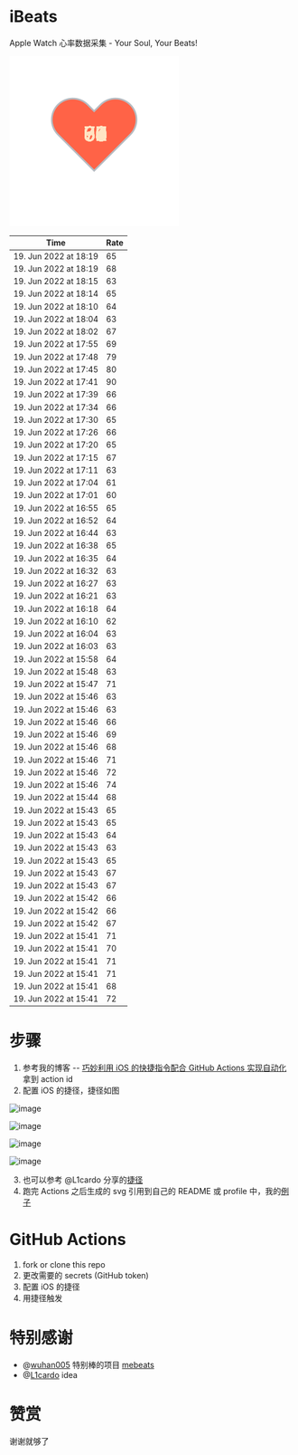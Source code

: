 # iBeats
Apple Watch 心率数据采集 - Your Soul, Your Beats!

![](./files/heart.svg)

<!--START_SECTION:my_heart_rate-->
| Time | Rate | 
 | ---- | ---- | 
| 19. Jun 2022 at 18:19 | 65 |
| 19. Jun 2022 at 18:19 | 68 |
| 19. Jun 2022 at 18:15 | 63 |
| 19. Jun 2022 at 18:14 | 65 |
| 19. Jun 2022 at 18:10 | 64 |
| 19. Jun 2022 at 18:04 | 63 |
| 19. Jun 2022 at 18:02 | 67 |
| 19. Jun 2022 at 17:55 | 69 |
| 19. Jun 2022 at 17:48 | 79 |
| 19. Jun 2022 at 17:45 | 80 |
| 19. Jun 2022 at 17:41 | 90 |
| 19. Jun 2022 at 17:39 | 66 |
| 19. Jun 2022 at 17:34 | 66 |
| 19. Jun 2022 at 17:30 | 65 |
| 19. Jun 2022 at 17:26 | 66 |
| 19. Jun 2022 at 17:20 | 65 |
| 19. Jun 2022 at 17:15 | 67 |
| 19. Jun 2022 at 17:11 | 63 |
| 19. Jun 2022 at 17:04 | 61 |
| 19. Jun 2022 at 17:01 | 60 |
| 19. Jun 2022 at 16:55 | 65 |
| 19. Jun 2022 at 16:52 | 64 |
| 19. Jun 2022 at 16:44 | 63 |
| 19. Jun 2022 at 16:38 | 65 |
| 19. Jun 2022 at 16:35 | 64 |
| 19. Jun 2022 at 16:32 | 63 |
| 19. Jun 2022 at 16:27 | 63 |
| 19. Jun 2022 at 16:21 | 63 |
| 19. Jun 2022 at 16:18 | 64 |
| 19. Jun 2022 at 16:10 | 62 |
| 19. Jun 2022 at 16:04 | 63 |
| 19. Jun 2022 at 16:03 | 63 |
| 19. Jun 2022 at 15:58 | 64 |
| 19. Jun 2022 at 15:48 | 63 |
| 19. Jun 2022 at 15:47 | 71 |
| 19. Jun 2022 at 15:46 | 63 |
| 19. Jun 2022 at 15:46 | 63 |
| 19. Jun 2022 at 15:46 | 66 |
| 19. Jun 2022 at 15:46 | 69 |
| 19. Jun 2022 at 15:46 | 68 |
| 19. Jun 2022 at 15:46 | 71 |
| 19. Jun 2022 at 15:46 | 72 |
| 19. Jun 2022 at 15:46 | 74 |
| 19. Jun 2022 at 15:44 | 68 |
| 19. Jun 2022 at 15:43 | 65 |
| 19. Jun 2022 at 15:43 | 65 |
| 19. Jun 2022 at 15:43 | 64 |
| 19. Jun 2022 at 15:43 | 63 |
| 19. Jun 2022 at 15:43 | 65 |
| 19. Jun 2022 at 15:43 | 67 |
| 19. Jun 2022 at 15:43 | 67 |
| 19. Jun 2022 at 15:42 | 66 |
| 19. Jun 2022 at 15:42 | 66 |
| 19. Jun 2022 at 15:42 | 67 |
| 19. Jun 2022 at 15:41 | 71 |
| 19. Jun 2022 at 15:41 | 70 |
| 19. Jun 2022 at 15:41 | 71 |
| 19. Jun 2022 at 15:41 | 71 |
| 19. Jun 2022 at 15:41 | 68 |
| 19. Jun 2022 at 15:41 | 72 |

<!--END_SECTION:my_heart_rate-->

# 步骤
1. 参考我的博客 -- [巧妙利用 iOS 的快捷指令配合 GitHub Actions 实现自动化](https://github.com/yihong0618/gitblog/issues/198) 拿到 action id
2. 配置 iOS 的捷径，捷径如图

![image](https://user-images.githubusercontent.com/15976103/122154218-0db0b480-ce97-11eb-93bb-5aec07c558dc.png)

![image](https://user-images.githubusercontent.com/15976103/122154236-186b4980-ce97-11eb-8e4b-70551a0391ae.png)

![image](https://user-images.githubusercontent.com/15976103/122154268-2d47dd00-ce97-11eb-902e-3acf292265a9.png)

![image](https://user-images.githubusercontent.com/15976103/122174055-fa144680-ceb4-11eb-9be2-3eb83cd516f7.png)

3. 也可以参考 @L1cardo 分享的[捷径](https://www.icloud.com/shortcuts/6ab6047b459c41ad822ad6b94b1c03d4)
4. 跑完 Actions 之后生成的 svg 引用到自己的 README 或 profile 中，我的[例子](https://github.com/yihong0618) 

# GitHub Actions

1. fork or clone this repo
2. 更改需要的 secrets (GitHub token)
3. 配置 iOS 的捷径
4. 用捷径触发

# 特别感谢
- @[wuhan005](https://github.com/wuhan005) 特别棒的项目 [mebeats](https://github.com/wuhan005/mebeats)
- @[L1cardo](https://github.com/L1cardo) idea

# 赞赏
谢谢就够了
